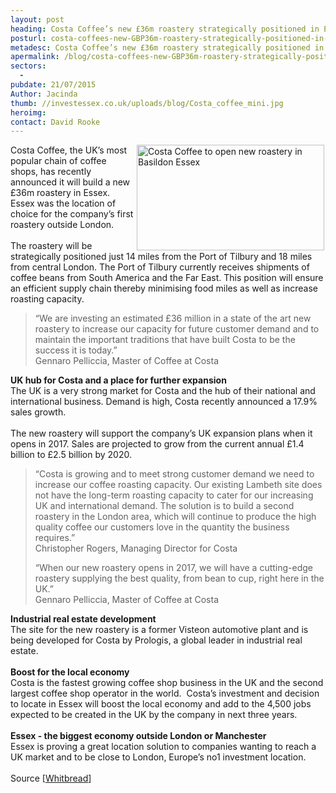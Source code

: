 ```yaml
---
layout: post
heading: Costa Coffee’s new £36m roastery strategically positioned in Essex
posturl: costa-coffees-new-GBP36m-roastery-strategically-positioned-in-essex
metadesc: Costa Coffee’s new £36m roastery strategically positioned in Basildon, Essex
apermalink: /blog/costa-coffees-new-GBP36m-roastery-strategically-positioned-in-essex
sectors:
  -  
pubdate: 21/07/2015
Author: Jacinda
thumb: //investessex.co.uk/uploads/blog/Costa_coffee_mini.jpg
heroimg: 
contact: David Rooke
---
```

<p><img alt='Costa Coffee to open new roastery in Basildon Essex' src='http://www.investessex.co.uk/uploads/blog/Costa_coffee_300.jpg' style='float:right; height:169px; margin-left:2px; margin-right:2px; width:300px'/>Costa Coffee, the UK’s most popular chain of coffee shops, has recently announced it will build a new £36m roastery in Essex. Essex was the location of choice for the company’s first roastery outside London.<br/><br/>The roastery will be strategically positioned just 14 miles from the Port of Tilbury and 18 miles from central London. The Port of Tilbury currently receives shipments of coffee beans from South America and the Far East. This position will ensure an efficient supply chain thereby minimising food miles as well as increase roasting capacity.</p><blockquote><p>“We are investing an estimated £36 million in a state of the art new roastery to increase our capacity for future customer demand and to maintain the important traditions that have built Costa to be the success it is today.”<br/>Gennaro Pelliccia, Master of Coffee at Costa</p></blockquote><p><strong>UK hub for Costa and a place for further expansion</strong><br/>The UK is a very strong market for Costa and the hub of their national and international business. Demand is high, Costa recently announced a 17.9% sales growth.<br/><br/>The new roastery will support the company’s UK expansion plans when it opens in 2017. Sales are projected to grow from the current annual £1.4 billion to £2.5 billion by 2020.</p><blockquote><p>“Costa is growing and to meet strong customer demand we need to increase our coffee roasting capacity. Our existing Lambeth site does not have the long-term roasting capacity to cater for our increasing UK and international demand. The solution is to build a second roastery in the London area, which will continue to produce the high quality coffee our customers love in the quantity the business requires.”<br/>Christopher Rogers, Managing Director for Costa</p><p>“When our new roastery opens in 2017, we will have a cutting-edge roastery supplying the best quality, from bean to cup, right here in the UK.”<br/>Gennaro Pelliccia, Master of Coffee at Costa</p></blockquote><p><strong>Industrial real estate development</strong><br/>The site for the new roastery is a former Visteon automotive plant and is being developed for Costa by Prologis, a global leader in industrial real estate.<br/><br/><strong>Boost for the local economy</strong><br/>Costa is the fastest growing coffee shop business in the UK and the second largest coffee shop operator in the world.  Costa’s investment and decision to locate in Essex will boost the local economy and add to the 4,500 jobs expected to be created in the UK by the company in next three years.<br/><br/><strong>Essex - the biggest economy outside London or Manchester</strong><br/>Essex is proving a great location solution to companies wanting to reach a UK market and to be close to London, Europe’s no1 investment location.<br/><br/>Source [<a href='https://www.whitbread.co.uk/media/news-press-releases/Costa-set-to-boost-capacity-to-meet-future-demand.html' target='_blank'>Whitbread</a>]</p>